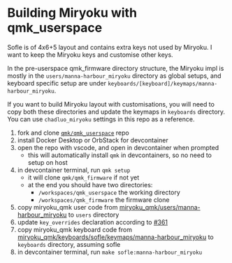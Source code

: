 # Building Miryoku with qmk_userspace

Sofle is of 4x6+5 layout and contains extra keys not used by Miryoku. I want to
keep the Miryoku keys and customise other keys.

In the pre-userspace qmk_firmware directory structure, the Miryoku impl is
mostly in the `users/manna-harbour_miryoku` directory as global setups, and
keyboard specific setup are under `keyboards/[keyboard]/keymaps/manna-harbour_miryoku`.

If you want to build Miryoku layout with customisations, you will need to copy
both these directories and update the keymaps in `keyboards` directory. You can
use `chadluo_miryoku` settings in this repo as a reference.

1. fork and clone [`qmk/qmk_userspace`](https://github.com/qmk/qmk_userspace) repo
1. install Docker Desktop or OrbStack for devcontainer
1. open the repo with vscode, and open in devcontainer when prompted
    - this will automatically install `qmk` in devcontainers, so no need to setup on host
1. in devcontainer terminal, run `qmk setup`
    - it will clone `qmk/qmk_firmware` if not yet
    - at the end you should have two directories:
        - `/workspaces/qmk_userspace` the working directory
        - `/workspaces/qmk_firmware` the firmware clone
1. copy miryoku_qmk user code from [miryoku_qmk/users/manna-harbour_miryoku](https://github.com/manna-harbour/miryoku_qmk/tree/miryoku/users/manna-harbour_miryoku) to `users` directory
1. update `key_overrides` declaration according to [#361](https://github.com/manna-harbour/miryoku/discussions/361)
1. copy miryoku_qmk keyboard code from [miryoku_qmk/keyboards/sofle/keymaps/manna-harbour_miryoku](https://github.com/manna-harbour/miryoku_qmk/tree/miryoku/keyboards/sofle/keymaps/manna-harbour_miryoku) to `keyboards` directory, assuming sofle
1. in devcontainer terminal, run `make sofle:manna-harbour_miryoku`
